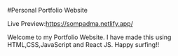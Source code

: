 #Personal Portfolio Website

Live Preview:https://sompadma.netlify.app/

Welcome to my Portfolio Website. I have made this using HTML,CSS,JavaScript and React JS. Happy surfing!!

